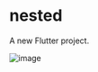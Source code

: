 # nested

A new Flutter project.

![image](https://github.com/user-attachments/assets/65d4ddce-2e6a-4e63-99cc-6ae9113fa4ba)
